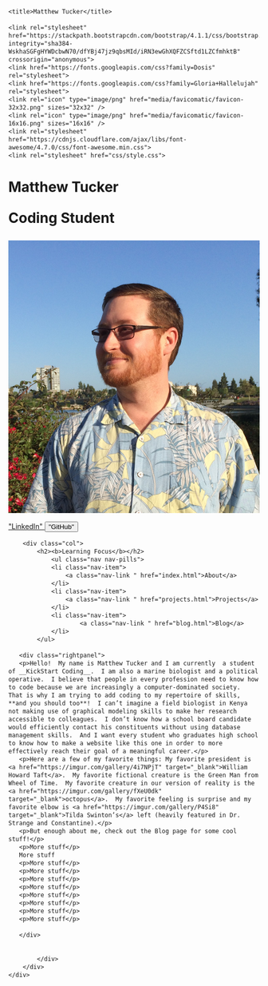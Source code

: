 <!DOCTYPE html>
<html lang="en">
<head>
    <meta charset="utf-8"/>
    <meta name="viewport" content="width=device-width, initial-scale=1"/>
    
    <title>Matthew Tucker</title>
    
    <link rel="stylesheet" href="https://stackpath.bootstrapcdn.com/bootstrap/4.1.1/css/bootstrap.min.css" integrity="sha384-WskhaSGFgHYWDcbwN70/dfYBj47jz9qbsMId/iRN3ewGhXQFZCSftd1LZCfmhktB" crossorigin="anonymous">
    <link href="https://fonts.googleapis.com/css?family=Dosis" rel="stylesheet">
    <link href="https://fonts.googleapis.com/css?family=Gloria+Hallelujah" rel="stylesheet">
    <link rel="icon" type="image/png" href="media/favicomatic/favicon-32x32.png" sizes="32x32" />
    <link rel="icon" type="image/png" href="media/favicomatic/favicon-16x16.png" sizes="16x16" />
    <link rel="stylesheet" href="https://cdnjs.cloudflare.com/ajax/libs/font-awesome/4.7.0/css/font-awesome.min.css">
    <link rel="stylesheet" href="css/style.css"> 
	
</head>

<body>
    <div class="row">
    	<div class="col-4 sidepanel">
        	<h1>
        	    <b>Matthew Tucker
        	    <p>Coding Student</p>
        	    </b>
        	</h1>
        	<img src="media/profilepic1.jpg" class="img-fluid rounded-circle" />
        	<p>
        	<a href="https://www.linkedin.com/in/matthew-tucker-0683a5107/" target="_blank" class="btn btn-red btn-lg">
        	    <i class="fab fa-linkedin">
        	    </i>
        	    "LinkedIn"
        	</a>
        	<button class="button" href="https://github.com/mTucker-18" target="_blank">
        	    <i class="fab fa-github">
        	    </i>
        	    "GitHub"
        	</button>
        	</p>
        </div>
        
        <div class="col">
        	<h2><b>Learning Focus</b></h2>
        		<ul class="nav nav-pills">
  				<li class="nav-item">
    				<a class="nav-link " href="index.html">About</a>
  				</li>
  				<li class="nav-item">
   	 				<a class="nav-link " href="projects.html">Projects</a>
 				</li>
  				<li class="nav-item">
    					<a class="nav-link " href="blog.html">Blog</a>
  				</li>
			</ul>
			
       <div class="rightpanel">
       <p>Hello!  My name is Matthew Tucker and I am currently  a student of __KickStart Coding__.  I am also a marine biologist and a political operative.  I believe that people in every profession need to know how to code because we are increasingly a computer-dominated society.  That is why I am trying to add coding to my repertoire of skills, **and you should too**!  I can’t imagine a field biologist in Kenya not making use of graphical modeling skills to make her research accessible to colleagues.  I don’t know how a school board candidate would efficiently contact his constituents without using database management skills.  And I want every student who graduates high school to know how to make a website like this one in order to more effectively reach their goal of a meaningful career.</p>
       <p>Here are a few of my favorite things: My favorite president is <a href="https://imgur.com/gallery/4i7NPjT" target="_blank">William Howard Taft</a>.  My favorite fictional creature is the Green Man from Wheel of Time.  My favorite creature in our version of reality is the <a href="https://imgur.com/gallery/fXeU0dk" target="_blank">octopus</a>.  My favorite feeling is surprise and my favorite elbow is <a href="https://imgur.com/gallery/P4Si8" target="_blank">Tilda Swinton’s</a> left (heavily featured in Dr. Strange and Constantine).</p>
       <p>But enough about me, check out the Blog page for some cool stuff!</p>
       <p>More stuff</p>
	   More stuff  
	   <p>More stuff</p>
	   <p>More stuff</p>
	   <p>More stuff</p>
	   <p>More stuff</p>
	   <p>More stuff</p>
	   <p>More stuff</p>
	   <p>More stuff</p>
	   <p>More stuff</p>

       </div>


            </div>
        </div>
    </div>
</body>
</html>